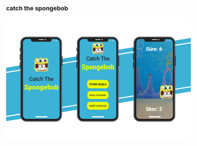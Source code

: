 ### catch the spongebob
 
<img width="800" src="https://github.com/yusufaktan/catch_thespongebob/blob/main/imagefor_readme/image.jpg">
